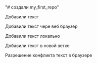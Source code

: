 "# создали my_first_repo"

Добавили текст

Добавили текст чере веб браузер

Добавили текст локально

Добавили текст в новой ветке

Разрешение конфликта текст в браузере
